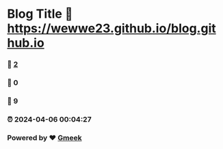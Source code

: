 # Blog Title :link: https://wewwe23.github.io/blog.github.io 
### :page_facing_up: [2](https://wewwe23.github.io/blog.github.io/tag.html) 
### :speech_balloon: 0 
### :hibiscus: 9 
### :alarm_clock: 2024-04-06 00:04:27 
### Powered by :heart: [Gmeek](https://github.com/Meekdai/Gmeek)
